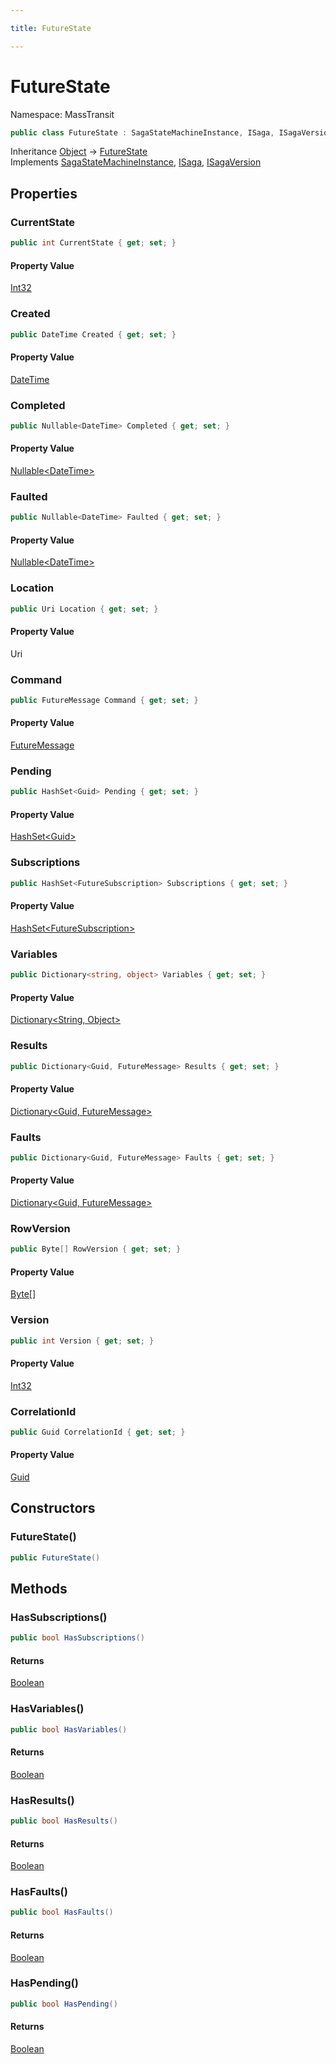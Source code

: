 ```yaml
---

title: FutureState

---
```


# FutureState

Namespace: MassTransit

```csharp
public class FutureState : SagaStateMachineInstance, ISaga, ISagaVersion
```

Inheritance [Object](https://learn.microsoft.com/en-us/dotnet/api/system.object) → [FutureState](../masstransit/futurestate)<br/>
Implements [SagaStateMachineInstance](../masstransit/sagastatemachineinstance), [ISaga](../masstransit/isaga), [ISagaVersion](../masstransit/isagaversion)

## Properties

### **CurrentState**

```csharp
public int CurrentState { get; set; }
```

#### Property Value

[Int32](https://learn.microsoft.com/en-us/dotnet/api/system.int32)<br/>

### **Created**

```csharp
public DateTime Created { get; set; }
```

#### Property Value

[DateTime](https://learn.microsoft.com/en-us/dotnet/api/system.datetime)<br/>

### **Completed**

```csharp
public Nullable<DateTime> Completed { get; set; }
```

#### Property Value

[Nullable\<DateTime\>](https://learn.microsoft.com/en-us/dotnet/api/system.nullable-1)<br/>

### **Faulted**

```csharp
public Nullable<DateTime> Faulted { get; set; }
```

#### Property Value

[Nullable\<DateTime\>](https://learn.microsoft.com/en-us/dotnet/api/system.nullable-1)<br/>

### **Location**

```csharp
public Uri Location { get; set; }
```

#### Property Value

Uri<br/>

### **Command**

```csharp
public FutureMessage Command { get; set; }
```

#### Property Value

[FutureMessage](../masstransit/futuremessage)<br/>

### **Pending**

```csharp
public HashSet<Guid> Pending { get; set; }
```

#### Property Value

[HashSet\<Guid\>](https://learn.microsoft.com/en-us/dotnet/api/system.collections.generic.hashset-1)<br/>

### **Subscriptions**

```csharp
public HashSet<FutureSubscription> Subscriptions { get; set; }
```

#### Property Value

[HashSet\<FutureSubscription\>](https://learn.microsoft.com/en-us/dotnet/api/system.collections.generic.hashset-1)<br/>

### **Variables**

```csharp
public Dictionary<string, object> Variables { get; set; }
```

#### Property Value

[Dictionary\<String, Object\>](https://learn.microsoft.com/en-us/dotnet/api/system.collections.generic.dictionary-2)<br/>

### **Results**

```csharp
public Dictionary<Guid, FutureMessage> Results { get; set; }
```

#### Property Value

[Dictionary\<Guid, FutureMessage\>](https://learn.microsoft.com/en-us/dotnet/api/system.collections.generic.dictionary-2)<br/>

### **Faults**

```csharp
public Dictionary<Guid, FutureMessage> Faults { get; set; }
```

#### Property Value

[Dictionary\<Guid, FutureMessage\>](https://learn.microsoft.com/en-us/dotnet/api/system.collections.generic.dictionary-2)<br/>

### **RowVersion**

```csharp
public Byte[] RowVersion { get; set; }
```

#### Property Value

[Byte[]](https://learn.microsoft.com/en-us/dotnet/api/system.byte)<br/>

### **Version**

```csharp
public int Version { get; set; }
```

#### Property Value

[Int32](https://learn.microsoft.com/en-us/dotnet/api/system.int32)<br/>

### **CorrelationId**

```csharp
public Guid CorrelationId { get; set; }
```

#### Property Value

[Guid](https://learn.microsoft.com/en-us/dotnet/api/system.guid)<br/>

## Constructors

### **FutureState()**

```csharp
public FutureState()
```

## Methods

### **HasSubscriptions()**

```csharp
public bool HasSubscriptions()
```

#### Returns

[Boolean](https://learn.microsoft.com/en-us/dotnet/api/system.boolean)<br/>

### **HasVariables()**

```csharp
public bool HasVariables()
```

#### Returns

[Boolean](https://learn.microsoft.com/en-us/dotnet/api/system.boolean)<br/>

### **HasResults()**

```csharp
public bool HasResults()
```

#### Returns

[Boolean](https://learn.microsoft.com/en-us/dotnet/api/system.boolean)<br/>

### **HasFaults()**

```csharp
public bool HasFaults()
```

#### Returns

[Boolean](https://learn.microsoft.com/en-us/dotnet/api/system.boolean)<br/>

### **HasPending()**

```csharp
public bool HasPending()
```

#### Returns

[Boolean](https://learn.microsoft.com/en-us/dotnet/api/system.boolean)<br/>

